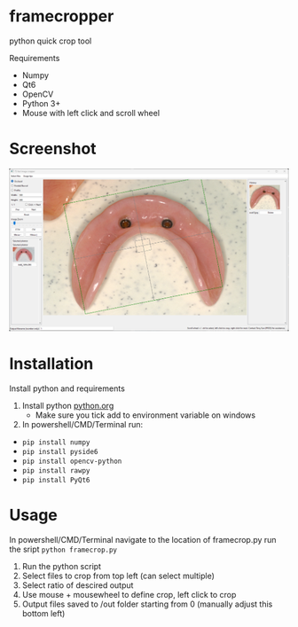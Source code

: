 # framecropper
python quick crop tool

Requirements
 - Numpy
 - Qt6
 - OpenCV
 - Python 3+
 - Mouse with left click and scroll wheel

# Screenshot
![demo](https://github.com/SunDude/framecropper/blob/main/exampleCrop.png)

# Installation
Install python and requirements
1. Install python [python.org](https://www.python.org/downloads/)
   - Make sure you tick add to environment variable on windows
3. In powershell/CMD/Terminal run:
 - `pip install numpy`
 - `pip install pyside6`
 - `pip install opencv-python`
 - `pip install rawpy`
 - `pip install PyQt6`

# Usage
In powershell/CMD/Terminal navigate to the location of framecrop.py
run the sript
`python framecrop.py`

 1. Run the python script
 2. Select files to crop from top left (can select multiple)
 3. Select ratio of descired output
 4. Use mouse + mousewheel to define crop, left click to crop
 5. Output files saved to /out folder starting from 0 (manually adjust this bottom left)
